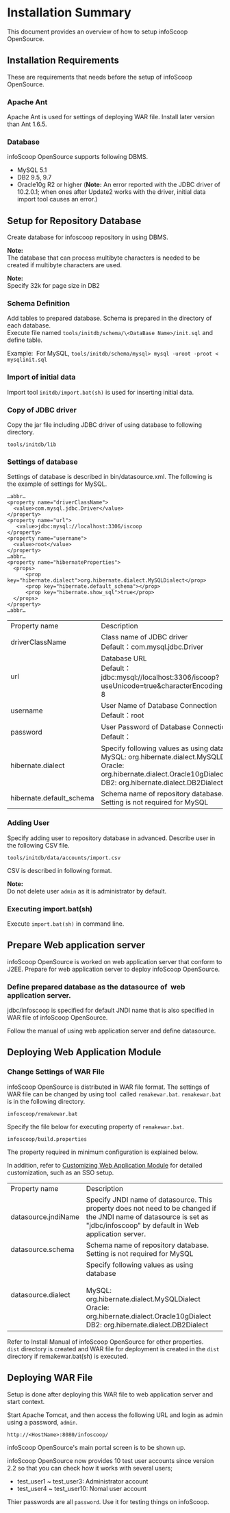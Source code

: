 # Installation Summary

This document provides an overview of how to setup infoScoop OpenSource.

## Installation Requirements

These are requirements that needs before the setup of infoScoop OpenSource.

### Apache Ant

Apache Ant is used for settings of deploying WAR file. Install later version than Ant 1.6.5.

### Database

infoScoop OpenSource supports following DBMS.

  * MySQL 5.1
  * DB2 9.5, 9.7
  * Oracle10g R2 or higher (**Note:** An error reported with the JDBC driver of 10.2.0.1; when ones after Update2 works with the driver, initial data import tool causes an error.)

## Setup for Repository Database

Create database for infoscoop repository in using DBMS.

  
**Note:**  
The database that can process multibyte characters is needed to be created if multibyte characters are used.

**Note:**  
Specify 32k for page size in DB2

### Schema Definition

Add tables to prepared database. Schema is prepared in the directory of each database.  
Execute file named `tools/initdb/schema/\<DataBase Name>/init.sql` and define table.
  
Example:  For MySQL, `tools/initdb/schema/mysql> mysql -uroot -proot < mysqlinit.sql`

### Import of initial data

Import tool `initdb/import.bat(sh)` is used for inserting initial data.

### Copy of JDBC driver

Copy the jar file including JDBC driver of using database to following directory.

```
tools/initdb/lib
```

### Settings of database

Settings of database is described in bin/datasource.xml. The following is the example of settings for MySQL.

    
    …abbr…  
    <property name="driverClassName">
      <value>com.mysql.jdbc.Driver</value>
    </property>
    <property name="url">
       <value>jdbc:mysql://localhost:3306/iscoop  
    </property>
    <property name="username">
      <value>root</value>
    </property>
    …abbr…  
    <property name="hibernateProperties">
      <props>
          <prop key="hibernate.dialect">org.hibernate.dialect.MySQLDialect</prop>
          <prop key="hibernate.default_schema"></prop>
          <prop key="hibernate.show_sql">true</prop>
      </props>
    </property>
    …abbr…

<table>
	<tr>
		<td>Property name</td>
		<td>Description</td>
	</tr>
	<tr>
		<td>driverClassName</td>
		<td>
        	Class name of JDBC driver</br>
            Default：com.mysql.jdbc.Driver
    	</td>
	</tr>
	<tr>
		<td>url</td>
		<td>
        	Database URL</br>
            Default：jdbc:mysql://localhost:3306/iscoop?useUnicode=true&characterEncoding=UTF-8
   		</td>
	</tr>
	<tr>
		<td>username</td>
		<td>
        	User Name of Database Connection</br>
            Default：root
        </td>
	</tr>
	<tr>
		<td>password</td>
		<td>
        	 User Password of Database Connection</br>
             Default：
        </td>
	</tr>
	<tr>
		<td>hibernate.dialect</td>
		<td>
        	Specify following values as using database</br>
            MySQL: org.hibernate.dialect.MySQLDialect</br>
            Oracle: org.hibernate.dialect.Oracle10gDialect</br>
			DB2: org.hibernate.dialect.DB2Dialect
        </td>
	</tr>
	<tr>
		<td>hibernate.default_schema</td>
		<td>Schema name of repository database. Setting is not required for MySQL</td>
	</tr>
</table>

### Adding User

Specify adding user to repository database in advanced. Describe user in the following CSV file.

```
tools/initdb/data/accounts/import.csv
```

CSV is described in following format.
  
**Note:**  
Do not delete user `admin` as it is administrator by default.

### Executing import.bat(sh)

Execute `import.bat(sh)` in command line.

## Prepare Web application server

infoScoop OpenSource is worked on web application server that conform to J2EE. Prepare for web application server to deploy infoScoop OpenSource.

### Define prepared database as the datasource of  web application server.

jdbc/infoscoop is specified for default JNDI name that is also specified in WAR file of infoScoop OpenSource.

Follow the manual of using web application server and define datasource.

## Deploying Web Application Module

### Change Settings of WAR File

infoScoop OpenSource is distributed in WAR file format. The settings of WAR file can be changed by using tool  called `remakewar.bat`. `remakewar.bat` is in the following directory.

```
infoscoop/remakewar.bat
```

Specify the file below for executing property of `remakewar.bat`.

```
infoscoop/build.properties
```

The property required in minimum configuration is explained below.

In addition, refer to [Customizing Web Application Module] for detailed customization, such as an SSO setup.

<table>
	<tr>
		<td>Property name</td>
		<td>Description</td>
	</tr>
	<tr>
		<td>datasource.jndiName</td>
		<td>Specify JNDI name of datasource. This property does not need to be changed if the JNDI name of datasource is set as "jdbc/infoscoop" by default in Web application server.</td>
	</tr>
	<tr>
		<td>datasource.schema</td>
		<td>Schema name of repository database. Setting is not required for MySQL</td>
	</tr>
	<tr>
		<td>datasource.dialect</td>
		<td>
        	Specify following values as using database</br><br>
            MySQL: org.hibernate.dialect.MySQLDialect</br>
            Oracle: org.hibernate.dialect.Oracle10gDialect</br>
			DB2: org.hibernate.dialect.DB2Dialect
        </td>
	</tr>
</table>

Refer to Install Manual of infoScoop OpenSource for other properties.  
`dist` directory is created and WAR file for deployment is created in the `dist` directory if remakewar.bat(sh) is executed.

## Deploying WAR File

Setup is done after deploying this WAR file to web application server and start context.

Start Apache Tomcat, and then access the following URL and login as admin using a password, `admin`.

    http://<HostName>:8080/infoscoop/

infoScoop OpenSource's main portal screen is to be shown up.

infoScoop OpenSource now provides 10 test user accounts since version 2.2 so that you can check how it works with several users;

  * test_user1 ~ test_user3: Administrator account
  * test_user4 ~ test_user10: Nomal user account

Thier passwords are all `password`. Use it for testing things on infoScoop.


[Customizing Web Application Module]: customizing-web-application-module.md
